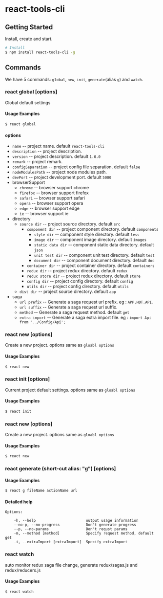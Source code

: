 # react-tools-cli

## Getting Started

Install, create and start.

```bash
# Install
$ npm install react-tools-cli -g
```

## Commands

We have 5 commands: `global`, `new`, `init`, `generate`(alias `g`) and `watch`.

### react global [options]
Global default settings
#### Usage Examples
``` bash
$ react global
```
#### options
* `name` -- project name. default `react-tools-cli`
* `description` -- project description.
* `version` -- project description. default `1.0.0`
* `remark` -- project remark.
* `configSeparation` -- project config file separation. default `false`
* `nodeModulesPath` -- project node modules path.
* `devPort` -- project development port. default `5000`
* browserSupport
  * `chrome` -- browser support chrome
  * `firefox` -- browser support firefox
  * `safari` -- browser support safari
  * `opera` -- browser support opera
  * `edge` -- browser support edge
  * `ie` -- browser support ie
* directory
  * `source dir` -- project source directory. default `src`
    * `component dir` -- project component directory. default `components`
      * `style dir` -- component style directory. default `less`
      * `image dir` -- component image directory. default `images`
      * `static data dir` -- component static data directory. default `json`
      * `unit test dir` -- component unit test directory. default `test`
      * `document dir` -- component document directory. default `doc`
    * `container dir` -- project container directory. default `containers`
    * `redux dir` -- project redux directory. default `redux`
    * `redux store dir` -- project redux directory. default `store`
    * `config dir` -- project config directory. default `config`
    * `utils dir` -- project config directory. default `utils`
  * `dist dir` -- project source directory. default `app`
* saga
  * `url prefix` -- Generate a saga request url prefix. eg : `APP.HOT.API.`
  * `url suffix` -- Generate a saga request url suffix.
  * `method` -- Generate a saga request method. default `get`
  * `extra import` -- Generate a saga extra import file. eg : `import Api from '../Config/Api';`

### react new [options]
Create a new project. options same as `gloabl options`
#### Usage Examples
``` bash
$ react new
```

### react init [options]
Current project default settings. options same as `gloabl options`
#### Usage Examples
``` bash
$ react init
```

### react new [options]
Create a new project. options same as `gloabl options`
#### Usage Examples
``` bash
$ react new
```

### react generate (short-cut alias: "g") [options]
#### Usage Examples
``` bash
$ react g fileName actionName url
```
#### Detailed help
```
Options:

    -h, --help                       output usage information
    --no-p, --no-progress            Don't generate progress
    --p, --no-params                 Don't requst params
    -m, --method [method]            Specify request method, default get
    -i, --extraImport [extraImport]  Specify extraImport
```
### react watch
auto monitor redux saga file change, generate redux/sagas.js and redux/reducers.js

#### Usage Examples
``` bash
$ react watch
```
